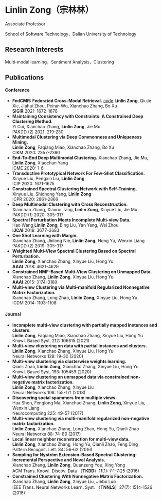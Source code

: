 # Linlin Zong（宗林林）
Associate Professor

School of Software Technology，Dalian University of Technology

## Research Interests
Multi-modal learning，Sentiment Analysis，Clustering

## Publications
#### Conference
	
- **FedCMR: Federated Cross-Modal Retrieval.** [code](https://github.com/hasakiXie123/FedCMR) 
**Linlin Zong**, Qiujie Xie, Jiahui Zhou, Peiran Wu, Xianchao Zhang, Bo Xu  
**SIGIR** 2021: 1672-1676
- **Maintaining Consistency with Constraints: A Constrained Deep Clustering Method.**  
 Yi Cui, Xianchao Zhang, **Linlin Zong**, Jie Mu  
 PAKDD (2) 2021: 219-230
- **Multimodal Clustering via Deep Commonness and Uniqueness Mining.**  
**Linlin Zong**, Faqiang Miao, Xianchao Zhang, Bo Xu  
CIKM 2020: 2357-2360
- **End-To-End Deep Multimodal Clustering.**
Xianchao Zhang, Jie Mu, **Linlin Zong**, Xiaochun Yang  
ICME 2020: 1-6
- **Transductive Prototypical Network For Few-Shot Classification.**  
Xinyue Liu, Pengxin Liu, **Linlin Zong**  
ICIP 2020: 1671-1675
- **Constrained Spectral Clustering Network with Self-Training.**  
Xinyue Liu, Shichong Yang, **Linlin Zong**  
ICPR 2020: 2861-2866
-  **Deep Multimodal Clustering with Cross Reconstruction.**  
Xianchao Zhang, Xiaorui Tang, **Linlin Zong**, Xinyue Liu, Jie Mu  
PAKDD (1) 2020: 305-317
- **Spectral Perturbation Meets Incomplete Multi-view Data.**  
Hao Wang,**Linlin Zong**, Bing Liu, Yan Yang, Wei Zhou  
**IJCAI** 2019: 3677-3683
- **One Shot Learning with Margin.**  
Xianchao Zhang, Jinlong Nie, **Linlin Zong**, Hong Yu, Wenxin Liang  
PAKDD (2) 2019: 305-317
- **Weighted Multi-View Spectral Clustering Based on Spectral Perturbation.**  
**Linlin Zong**, Xianchao Zhang, Xinyue Liu, Hong Yu  
**AAAI** 2018: 4621-4629
-  **Constrained NMF-Based Multi-View Clustering on Unmapped Data.**  
Xianchao Zhang, **Linlin Zong**, Xinyue Liu, Hong Yu  
**AAAI** 2015: 3174-3180
-  **Multi-view Clustering via Multi-manifold Regularized Nonnegative Matrix Factorization.**  
Xianchao Zhang, Long Zhao, **Linlin Zong**, Xinyue Liu, Hong Yu  
ICDM 2014: 1103-1108

#### Journal
- **Incomplete multi-view clustering with partially mapped instances and clusters.**  
**Linlin Zong**, Faqiang Miao, Xianchao Zhang, Xinyue Liu, Hong Yu  
Knowl. Based Syst. 212: 106615 (2021)
- **Multi-view clustering on data with partial instances and clusters.**  
**Linlin Zong**, Xianchao Zhang, Xinyue Liu, Hong Yu  
Neural Networks 129: 19-30 (2020)
-  **Multi-view clustering via clusterwise weights learning.**  
Qianli Zhao, **Linlin Zong**, Xianchao Zhang, Xinyue Liu, Hong Yu  
Knowl. Based Syst. 193: 105459 (2020)
- **Multi-view clustering on unmapped data via constrained non-negative matrix factorization.**  
**Linlin Zong**, Xianchao Zhang, Xinyue Liu  
Neural Networks 108: 155-171 (2018)
- **Discovering social spammers from multiple views.**  
Hua Shen, Fenglong Ma, Xianchao Zhang, **Linlin Zong**, Xinyue Liu, Wenxin Liang  
Neurocomputing 225: 49-57 (2017)
- **Multi-view clustering via multi-manifold regularized non-negative matrix factorization.**  
**Linlin Zong**, Xianchao Zhang, Long Zhao, Hong Yu, Qianli Zhao  
Neural Networks 88: 74-89 (2017)
-  **Local linear neighbor reconstruction for multi-view data.**  
**Linlin Zong**, Xianchao Zhang, Hong Yu, Qianli Zhao, Feng Ding  
Pattern Recognit. Lett. 84: 56-62 (2016)
-  **Sampling for Nyström Extension-Based Spectral Clustering: Incremental Perspective and Novel Analysis.**  
Xianchao Zhang, **Linlin Zong**, Quanzeng You, Xing Yong  
ACM Trans. Knowl. Discov. Data （**TKDD**）11(1): 7:1-7:25 (2016)
-  **Constrained Clustering With Nonnegative Matrix Factorization.**  
Xianchao Zhang, **Linlin Zong**, Xinyue Liu, Jiebo Luo  
IEEE Trans. Neural Networks Learn. Syst. （**TNNLS**）27(7): 1514-1526 (2016)
